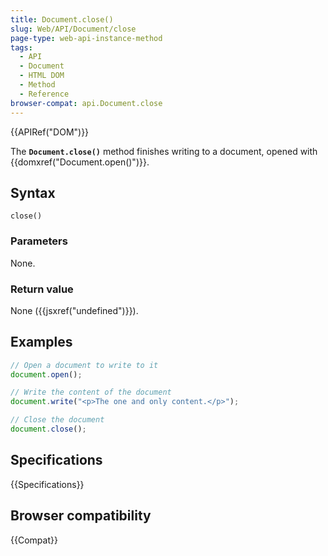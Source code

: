 ```yaml
---
title: Document.close()
slug: Web/API/Document/close
page-type: web-api-instance-method
tags:
  - API
  - Document
  - HTML DOM
  - Method
  - Reference
browser-compat: api.Document.close
---
```


{{APIRef("DOM")}}

The **`Document.close()`** method finishes writing to a
document, opened with {{domxref("Document.open()")}}.

## Syntax

```js-nolint
close()
```

### Parameters

None.

### Return value

None ({{jsxref("undefined")}}).

## Examples

```js
// Open a document to write to it
document.open();

// Write the content of the document
document.write("<p>The one and only content.</p>");

// Close the document
document.close();
```

## Specifications

{{Specifications}}

## Browser compatibility

{{Compat}}
